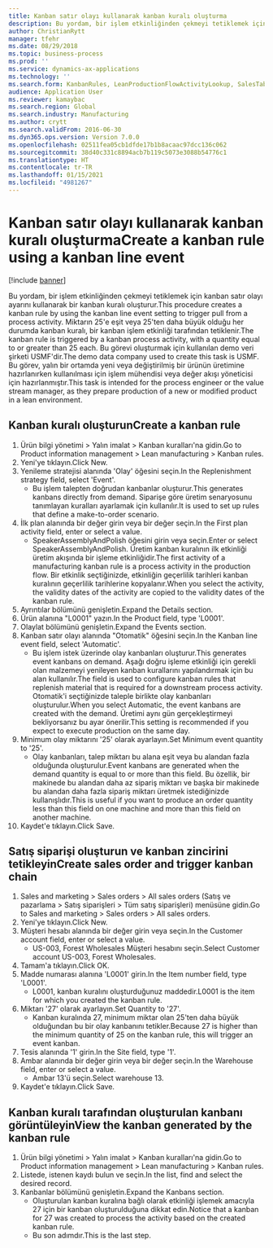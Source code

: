 ```yaml
---
title: Kanban satır olayı kullanarak kanban kuralı oluşturma
description: Bu yordam, bir işlem etkinliğinden çekmeyi tetiklemek için kanban satır olayı ayarını kullanarak bir kanban kuralı oluşturur.
author: ChristianRytt
manager: tfehr
ms.date: 08/29/2018
ms.topic: business-process
ms.prod: ''
ms.service: dynamics-ax-applications
ms.technology: ''
ms.search.form: KanbanRules, LeanProductionFlowActivityLookup, SalesTableListPage, SalesCreateOrder, SalesTable
audience: Application User
ms.reviewer: kamaybac
ms.search.region: Global
ms.search.industry: Manufacturing
ms.author: crytt
ms.search.validFrom: 2016-06-30
ms.dyn365.ops.version: Version 7.0.0
ms.openlocfilehash: 02511fea05cb1dfde17b1b8acaac97dcc136c062
ms.sourcegitcommit: 38d40c331c8894acb7b119c5073e3088b54776c1
ms.translationtype: HT
ms.contentlocale: tr-TR
ms.lasthandoff: 01/15/2021
ms.locfileid: "4981267"
---
```

# <a name="create-a-kanban-rule-using-a-kanban-line-event"></a><span data-ttu-id="3e394-103">Kanban satır olayı kullanarak kanban kuralı oluşturma</span><span class="sxs-lookup"><span data-stu-id="3e394-103">Create a kanban rule using a kanban line event</span></span>

[!include [banner](../../includes/banner.md)]

<span data-ttu-id="3e394-104">Bu yordam, bir işlem etkinliğinden çekmeyi tetiklemek için kanban satır olayı ayarını kullanarak bir kanban kuralı oluşturur.</span><span class="sxs-lookup"><span data-stu-id="3e394-104">This procedure creates a kanban rule by using the kanban line event setting to trigger pull from a process activity.</span></span> <span data-ttu-id="3e394-105">Miktarın 25'e eşit veya 25'ten daha büyük olduğu her durumda kanban kuralı, bir kanban işlem etkinliği tarafından tetiklenir.</span><span class="sxs-lookup"><span data-stu-id="3e394-105">The kanban rule is triggered by a kanban process activity, with a quantity equal to or greater than 25 each.</span></span> <span data-ttu-id="3e394-106">Bu görevi oluşturmak için kullanılan demo veri şirketi USMF'dir.</span><span class="sxs-lookup"><span data-stu-id="3e394-106">The demo data company used to create this task is USMF.</span></span> <span data-ttu-id="3e394-107">Bu görev, yalın bir ortamda yeni veya değiştirilmiş bir ürünün üretimine hazırlanırken kullanılması için işlem mühendisi veya değer akışı yöneticisi için hazırlanmıştır.</span><span class="sxs-lookup"><span data-stu-id="3e394-107">This task is intended for the process engineer or the value stream manager, as they prepare production of a new or modified product in a lean environment.</span></span>


## <a name="create-a-kanban-rule"></a><span data-ttu-id="3e394-108">Kanban kuralı oluşturun</span><span class="sxs-lookup"><span data-stu-id="3e394-108">Create a kanban rule</span></span>
1. <span data-ttu-id="3e394-109">Ürün bilgi yönetimi > Yalın imalat > Kanban kuralları'na gidin.</span><span class="sxs-lookup"><span data-stu-id="3e394-109">Go to Product information management > Lean manufacturing > Kanban rules.</span></span>
2. <span data-ttu-id="3e394-110">Yeni'ye tıklayın.</span><span class="sxs-lookup"><span data-stu-id="3e394-110">Click New.</span></span>
3. <span data-ttu-id="3e394-111">Yenileme stratejisi alanında 'Olay' öğesini seçin.</span><span class="sxs-lookup"><span data-stu-id="3e394-111">In the Replenishment strategy field, select 'Event'.</span></span>
    * <span data-ttu-id="3e394-112">Bu işlem talepten doğrudan kanbanlar oluşturur.</span><span class="sxs-lookup"><span data-stu-id="3e394-112">This generates kanbans directly from demand.</span></span> <span data-ttu-id="3e394-113">Siparişe göre üretim senaryosunu tanımlayan kuralları ayarlamak için kullanılır.</span><span class="sxs-lookup"><span data-stu-id="3e394-113">It is used to set up rules that define a make-to-order scenario.</span></span>  
4. <span data-ttu-id="3e394-114">İlk plan alanında bir değer girin veya bir değer seçin.</span><span class="sxs-lookup"><span data-stu-id="3e394-114">In the First plan activity field, enter or select a value.</span></span>
    * <span data-ttu-id="3e394-115">SpeakerAssemblyAndPolish öğesini girin veya seçin.</span><span class="sxs-lookup"><span data-stu-id="3e394-115">Enter or select SpeakerAssemblyAndPolish.</span></span> <span data-ttu-id="3e394-116">Üretim kanban kuralının ilk etkinliği üretim akışında bir işleme etkinliğidir.</span><span class="sxs-lookup"><span data-stu-id="3e394-116">The first activity of a manufacturing kanban rule is a process activity in the production flow.</span></span> <span data-ttu-id="3e394-117">Bir etkinlik seçtiğinizde, etkinliğin geçerlilik tarihleri kanban kuralının geçerlilik tarihlerine kopyalanır.</span><span class="sxs-lookup"><span data-stu-id="3e394-117">When you select the activity, the validity dates of the activity are copied to the validity dates of the kanban rule.</span></span>  
5. <span data-ttu-id="3e394-118">Ayrıntılar bölümünü genişletin.</span><span class="sxs-lookup"><span data-stu-id="3e394-118">Expand the Details section.</span></span>
6. <span data-ttu-id="3e394-119">Ürün alanına "L0001" yazın.</span><span class="sxs-lookup"><span data-stu-id="3e394-119">In the Product field, type 'L0001'.</span></span>
7. <span data-ttu-id="3e394-120">Olaylat bölümünü genişletin.</span><span class="sxs-lookup"><span data-stu-id="3e394-120">Expand the Events section.</span></span>
8. <span data-ttu-id="3e394-121">Kanban satır olayı alanında "Otomatik" öğesini seçin.</span><span class="sxs-lookup"><span data-stu-id="3e394-121">In the Kanban line event field, select 'Automatic'.</span></span>
    * <span data-ttu-id="3e394-122">Bu işlem istek üzerinde olay kanbanları oluşturur.</span><span class="sxs-lookup"><span data-stu-id="3e394-122">This generates event kanbans on demand.</span></span>  <span data-ttu-id="3e394-123">Aşağı doğru işleme etkinliği için gerekli olan malzemeyi yenileyen kanban kurallarını yapılandırmak için bu alan kullanılır.</span><span class="sxs-lookup"><span data-stu-id="3e394-123">The field is used to configure kanban rules that replenish material that is required for a downstream process activity.</span></span> <span data-ttu-id="3e394-124">Otomatik'i seçtiğinizde taleple birlikte olay kanbanları oluşturulur.</span><span class="sxs-lookup"><span data-stu-id="3e394-124">When you select Automatic, the event kanbans are created with the demand.</span></span> <span data-ttu-id="3e394-125">Üretimi aynı gün gerçekleştirmeyi bekliyorsanız bu ayar önerilir.</span><span class="sxs-lookup"><span data-stu-id="3e394-125">This setting is recommended if you expect to execute production on the same day.</span></span>  
9. <span data-ttu-id="3e394-126">Minimum olay miktarını '25' olarak ayarlayın.</span><span class="sxs-lookup"><span data-stu-id="3e394-126">Set Minimum event quantity to '25'.</span></span>
    * <span data-ttu-id="3e394-127">Olay kanbanları, talep miktarı bu alana eşit veya bu alandan fazla olduğunda oluşturulur.</span><span class="sxs-lookup"><span data-stu-id="3e394-127">Event kanbans are generated when the demand quantity is equal to or more than this field.</span></span> <span data-ttu-id="3e394-128">Bu özellik, bir makinede bu alandan daha az sipariş miktarı ve başka bir makinede bu alandan daha fazla sipariş miktarı üretmek istediğinizde kullanışlıdır.</span><span class="sxs-lookup"><span data-stu-id="3e394-128">This is useful if you want to produce an order quantity less than this field on one machine and more than this field on another machine.</span></span>  
10. <span data-ttu-id="3e394-129">Kaydet'e tıklayın.</span><span class="sxs-lookup"><span data-stu-id="3e394-129">Click Save.</span></span>

## <a name="create-sales-order-and-trigger-kanban-chain"></a><span data-ttu-id="3e394-130">Satış siparişi oluşturun ve kanban zincirini tetikleyin</span><span class="sxs-lookup"><span data-stu-id="3e394-130">Create sales order and trigger kanban chain</span></span>
1. <span data-ttu-id="3e394-131">Sales and marketing > Sales orders > All sales orders (Satış ve pazarlama > Satış siparişleri > Tüm satış siparişleri) menüsüne gidin.</span><span class="sxs-lookup"><span data-stu-id="3e394-131">Go to Sales and marketing > Sales orders > All sales orders.</span></span>
2. <span data-ttu-id="3e394-132">Yeni'ye tıklayın.</span><span class="sxs-lookup"><span data-stu-id="3e394-132">Click New.</span></span>
3. <span data-ttu-id="3e394-133">Müşteri hesabı alanında bir değer girin veya seçin.</span><span class="sxs-lookup"><span data-stu-id="3e394-133">In the Customer account field, enter or select a value.</span></span>
    * <span data-ttu-id="3e394-134">US-003, Forest Wholesales Müşteri hesabını seçin.</span><span class="sxs-lookup"><span data-stu-id="3e394-134">Select Customer account US-003, Forest Wholesales.</span></span>  
4. <span data-ttu-id="3e394-135">Tamam'a tıklayın.</span><span class="sxs-lookup"><span data-stu-id="3e394-135">Click OK.</span></span>
5. <span data-ttu-id="3e394-136">Madde numarası alanına 'L0001' girin.</span><span class="sxs-lookup"><span data-stu-id="3e394-136">In the Item number field, type 'L0001'.</span></span>
    * <span data-ttu-id="3e394-137">L0001, kanban kuralını oluşturduğunuz maddedir.</span><span class="sxs-lookup"><span data-stu-id="3e394-137">L0001 is the item for which you created the kanban rule.</span></span>  
6. <span data-ttu-id="3e394-138">Miktarı '27' olarak ayarlayın.</span><span class="sxs-lookup"><span data-stu-id="3e394-138">Set Quantity to '27'.</span></span>
    * <span data-ttu-id="3e394-139">Kanban kuralında 27, minimum miktar olan 25'ten daha büyük olduğundan bu bir olay kanbanını tetikler.</span><span class="sxs-lookup"><span data-stu-id="3e394-139">Because 27 is higher than the minimum quantity of 25 on the kanban rule, this will trigger an event kanban.</span></span>  
7. <span data-ttu-id="3e394-140">Tesis alanında '1' girin.</span><span class="sxs-lookup"><span data-stu-id="3e394-140">In the Site field, type '1'.</span></span>
8. <span data-ttu-id="3e394-141">Ambar alanında bir değer girin veya bir değer seçin.</span><span class="sxs-lookup"><span data-stu-id="3e394-141">In the Warehouse field, enter or select a value.</span></span>
    * <span data-ttu-id="3e394-142">Ambar 13'ü seçin.</span><span class="sxs-lookup"><span data-stu-id="3e394-142">Select warehouse 13.</span></span>  
9. <span data-ttu-id="3e394-143">Kaydet'e tıklayın.</span><span class="sxs-lookup"><span data-stu-id="3e394-143">Click Save.</span></span>

## <a name="view-the-kanban-generated-by-the-kanban-rule"></a><span data-ttu-id="3e394-144">Kanban kuralı tarafından oluşturulan kanbanı görüntüleyin</span><span class="sxs-lookup"><span data-stu-id="3e394-144">View the kanban generated by the kanban rule</span></span>
1. <span data-ttu-id="3e394-145">Ürün bilgi yönetimi > Yalın imalat > Kanban kuralları'na gidin.</span><span class="sxs-lookup"><span data-stu-id="3e394-145">Go to Product information management > Lean manufacturing > Kanban rules.</span></span>
2. <span data-ttu-id="3e394-146">Listede, istenen kaydı bulun ve seçin.</span><span class="sxs-lookup"><span data-stu-id="3e394-146">In the list, find and select the desired record.</span></span>
3. <span data-ttu-id="3e394-147">Kanbanlar bölümünü genişletin.</span><span class="sxs-lookup"><span data-stu-id="3e394-147">Expand the Kanbans section.</span></span>
    * <span data-ttu-id="3e394-148">Oluşturulan kanban kuralına bağlı olarak etkinliği işlemek amacıyla 27 için bir kanban oluşturulduğuna dikkat edin.</span><span class="sxs-lookup"><span data-stu-id="3e394-148">Notice that a kanban for 27 was created to process the  activity based on the created kanban rule.</span></span>  
    * <span data-ttu-id="3e394-149">Bu son adımdır.</span><span class="sxs-lookup"><span data-stu-id="3e394-149">This is the last step.</span></span>  

